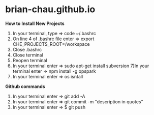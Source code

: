 # brian-chau.github.io

**How to Install New Projects**
1) In your terminal, type => code ~/.bashrc
2) On line 4 of .bashrc file enter => export CHE_PROJECTS_ROOT=/workspace
3) Close .bashrc
4) Close terminal 
5) Reopen terminal 
6) In your terminal enter => sudo apt-get install subversion 
7)In your terminal enter => npm install -g opspark
8) In your terminal enter => os isntall 

**Github commands**
1) In your terminal enter => git add -A
2) In your terminal enter => git commit -m "description in quotes"
3) In your terminal enter => $ git push